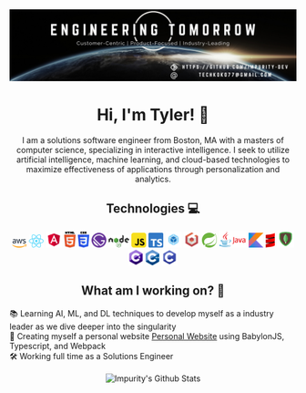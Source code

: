 
<div align="center">
    <img src="assets/banner.png" alt="Banner with technologies icons" />
</div>

<div align="center">

# Hi, I'm Tyler! 👾

I am a solutions software engineer from Boston, MA with a masters of computer science, specializing in interactive intelligence. I seek to utilize artificial intelligence, machine learning, and cloud-based technologies to maximize effectiveness of applications through personalization and analytics.

</div>

<div align="center">

## Technologies 💻

<img width="26px" src="assets/aws.svg" alt="aws" />
<img width="26px" src="assets/react.svg" alt="react" />
<img width="28px" src="assets/angular.svg" alt="angular" />
<img width="20px" src="assets/html5.svg" alt="html5" />
<img width="20px" src="assets/css3.svg" alt="css3" />
<img width="26px" src="assets/gatsby.svg" alt="gatsby" />
<img width="36px" src="assets/nodejs.svg" alt="nodejs" />
<img width="26px" src="assets/js.png" alt="js" />
<img width="26px" src="assets/ts.svg" alt="ts" />
<img width="28px" src="assets/webpack.png" alt="webpack" />
<img width="28px" src="assets/babylonjs.png" alt="babylonjs" />
<img width="26px" src="assets/springboot.svg" alt="springboot" />
<img width="48px" src="assets/java.png" alt="java" />
<img width="26px" src="assets/kotlin.png" alt="kotlin" />
<img width="16px" src="assets/scala.png" alt="scala" />
<img width="30px" src="assets/mongodb.png" alt="mongodb" />
<img width="26px" src="assets/csharp.png" alt="c#" />
<img width="24px" src="assets/cplusplus.png" alt="c++" />
<img width="28px" src="assets/c.png" alt="c" />

</div>

<div align="center">

## What am I working on? 🌌

</div>

<div align="left">

📚 Learning AI, ML, and DL techniques to develop myself as a industry leader as we dive deeper into the singularity    
📝 Creating myself a personal website [Personal Website](https://impurity-dev.github.io/professional-website/) using BabylonJS, Typescript, and Webpack    
🛠 Working full time as a Solutions Engineer    

</div>


<div align="center">
    <img align="center" src="https://github-readme-stats.vercel.app/api?username=impurity-dev&show_icons=true&theme=radical" alt="Impurity's Github Stats" />
</div>
